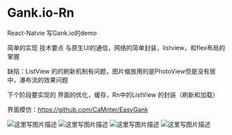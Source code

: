 # Gank.io-Rn
React-Natvie 写Gank.io的demo

简单的实现 技术要点
与原生UI的通信，网络的简单封装，listview，和flex布局的掌握

缺陷：ListView 的的刷新机制有问题，图片缩放用的是PhotoView但是没有居中，瀑布流的效果问题

下个阶段要实现的
界面的优化，缓存，Rn中的ListView 的封装（刷新和加载）

界面模仿：https://github.com/CaMnter/EasyGank

![这里写图片描述](http://upload-images.jianshu.io/upload_images/2326281-aacd138da1b02d57.png?imageMogr2/auto-orient/strip%7CimageView2/2/w/1240)
![这里写图片描述](http://upload-images.jianshu.io/upload_images/2326281-2baee0dcb0e44cc4.png?imageMogr2/auto-orient/strip%7CimageView2/2/w/1240)
![这里写图片描述](http://upload-images.jianshu.io/upload_images/2326281-924621b70e587830.png?imageMogr2/auto-orient/strip%7CimageView2/2/w/1240)
![这里写图片描述](http://upload-images.jianshu.io/upload_images/2326281-b8de8e349c1b3a3a.png?imageMogr2/auto-orient/strip%7CimageView2/2/w/1240)
